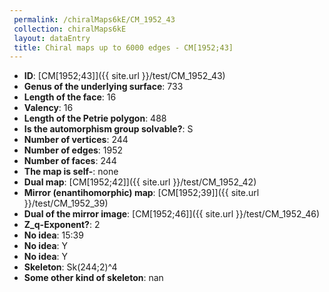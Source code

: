 ```yaml
--- 
 permalink: /chiralMaps6kE/CM_1952_43 
 collection: chiralMaps6kE
 layout: dataEntry
 title: Chiral maps up to 6000 edges - CM[1952;43]
---
```


- **ID**: [CM[1952;43]]({{ site.url }}/test/CM_1952_43)
- **Genus of the underlying surface**: 733
- **Length of the face**: 16
- **Valency**: 16
- **Length of the Petrie polygon**: 488
- **Is the automorphism group solvable?**: S
- **Number of vertices**: 244
- **Number of edges**: 1952
- **Number of faces**: 244
- **The map is self-**: none
- **Dual map**: [CM[1952;42]]({{ site.url }}/test/CM_1952_42)
- **Mirror (enantihomorphic) map**: [CM[1952;39]]({{ site.url }}/test/CM_1952_39)
- **Dual of the mirror image**: [CM[1952;46]]({{ site.url }}/test/CM_1952_46)
- **Z_q-Exponent?**: 2
- **No idea**:  15:39
- **No idea**: Y
- **No idea**: Y
- **Skeleton**: Sk(244;2)^4
- **Some other kind of skeleton**: nan
